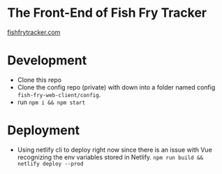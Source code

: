 # The Front-End of Fish Fry Tracker

[fishfrytracker.com](https://www.fishfrytracker.com)

# Development
- Clone this repo
- Clone the config repo (private) with down into a folder named config `fish-fry-web-client/config`.
- run `npm i && npm start`

# Deployment
- Using netlify cli to deploy right now since there is an issue with Vue recognizing the env variables stored in Netlify.
`npm run build && netlify deploy --prod`
